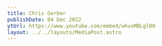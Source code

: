```yaml
---
title: Chris Gerber
publishDate: 04 Dec 2022
ytUrl: https://www.youtube.com/embed/whvvMBLgl00
layout: ../../layouts/MediaPost.astro
---
```

